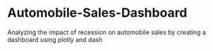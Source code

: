 # Automobile-Sales-Dashboard
Analyzing the impact of recession on automobile sales by creating a dashboard using plotly and dash
